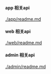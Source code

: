 #### app 相关api
[./app/readme.md](./app/readme.md)


#### web 相关api
[./web/readme.md](./web/readme.md)


#### admin 相关api
[./admin/readme.md](./admin/readme.md)